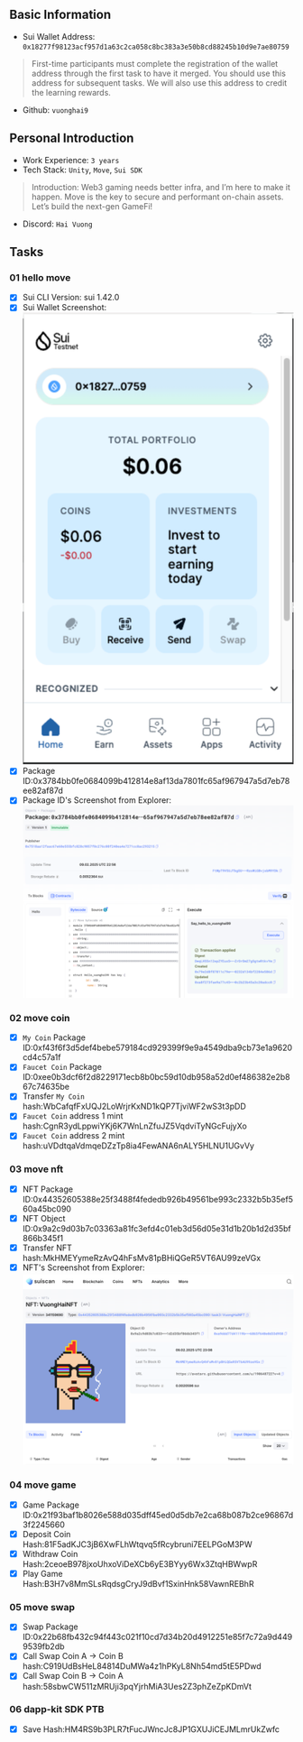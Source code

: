 ## Basic Information
- Sui Wallet Address: `0x18277f98123acf957d1a63c2ca058c8bc383a3e50b8cd88245b10d9e7ae80759`
> First-time participants must complete the registration of the wallet address through the first task to have it merged. You should use this address for subsequent tasks. We will also use this address to credit the learning rewards.
- Github: `vuonghai9`

## Personal Introduction
- Work Experience: `3 years`
- Tech Stack: `Unity`, `Move`, `Sui SDK`
> Introduction: Web3 gaming needs better infra, and I’m here to make it happen. Move is the key to secure and performant on-chain assets. Let’s build the next-gen GameFi!
- Discord: `Hai Vuong`

## Tasks

### 01 hello move
- [x] Sui CLI Version: sui 1.42.0
- [x] Sui Wallet Screenshot: ![](images/suiwallet.png)
- [x] Package ID:0x3784bb0fe0684099b412814e8af13da7801fc65af967947a5d7eb78ee82af87d
- [x] Package ID's Screenshot from Explorer: ![](images/packageid.png)

### 02 move coin
- [x] `My Coin` Package ID:0xf43f6f3d5def4bebe579184cd929399f9e9a4549dba9cb73e1a9620cd4c57a1f
- [x] `Faucet Coin` Package ID:0xee0b3dcf6f2d8229171ecb8b0bc59d10db958a52d0ef486382e2b867c74635be
- [x] Transfer `My Coin` hash:WbCafqfFxUQJ2LoWrjrKxND1kQP7TjviWF2wS3t3pDD
- [x] `Faucet Coin` address 1 mint hash:CgnR3ydLppwiYKj6K7WnLnZfuJZ5VqdviTyNGcFujyXo
- [x] `Faucet Coin` address 2 mint hash:uVDdtqaVdmqeDZzTp8ia4FewANA6nALY5HLNU1UGvVy

### 03 move nft
- [x] NFT Package ID:0x44352605388e25f3488f4fededb926b49561be993c2332b5b35ef560a45bc090
- [x] NFT Object ID:0x9a2c9d03b7c03363a81fc3efd4c01eb3d56d05e31d1b20b1d2d35bf866b345f1
- [x] Transfer NFT hash:MkHMEYymeRzAvQ4hFsMv81pBHiQGeR5VT6AU99zeVGx
- [x] NFT's Screenshot from Explorer: ![](images/nft.png)

### 04 move game
- [x] Game Package ID:0x21f93baf1b8026e588d035dff45ed0d5db7e2ca68b087b2ce96867d3f2245660
- [x] Deposit Coin Hash:81F5adKJC3jB6XwFLhWtqvq5fRcybruni7EELPGoM3PW
- [x] Withdraw Coin Hash:2ceoeB978jxoUhxoViDeXCb6yE3BYyy6Wx3ZtqHBWwpR
- [x] Play Game Hash:B3H7v8MmSLsRqdsgCryJ9dBvf1SxinHnk58VawnREBhR

### 05 move swap
- [x] Swap Package ID:0x22b68fb432c94f443c021f10cd7d34b20d4912251e85f7c72a9d4499539fb2db
- [x] Call Swap Coin A -> Coin B hash:C919UdBsHeL84814DuMWa4z1hPKyL8Nh54md5tE5PDwd
- [x] Call Swap Coin B -> Coin A hash:58sbwCW511zMRUji3pqYjrhMiA3Ues2Z3phZeZpKDmVt

### 06 dapp-kit SDK PTB
- [x] Save Hash:HM4RS9b3PLR7tFucJWncJc8JP1GXUJiCEJMLmrUkZwfc
